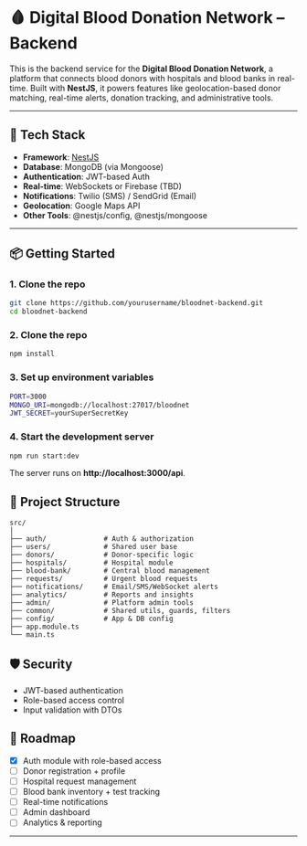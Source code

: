 # 🩸 Digital Blood Donation Network – Backend

This is the backend service for the **Digital Blood Donation Network**, a platform that connects blood donors with hospitals and blood banks in real-time. Built with **NestJS**, it powers features like geolocation-based donor matching, real-time alerts, donation tracking, and administrative tools.

---

## 🚀 Tech Stack

- **Framework**: [NestJS](https://nestjs.com/)
- **Database**: MongoDB (via Mongoose)
- **Authentication**: JWT-based Auth
- **Real-time**: WebSockets or Firebase (TBD)
- **Notifications**: Twilio (SMS) / SendGrid (Email)
- **Geolocation**: Google Maps API
- **Other Tools**: @nestjs/config, @nestjs/mongoose

---

## 📦 Getting Started

### 1. Clone the repo

```bash
git clone https://github.com/yourusername/bloodnet-backend.git
cd bloodnet-backend
```

### 2. Clone the repo
```bash
npm install
```

### 3. Set up environment variables
```bash
PORT=3000
MONGO_URI=mongodb://localhost:27017/bloodnet
JWT_SECRET=yourSuperSecretKey
```

### 4. Start the development server
```bash
npm run start:dev
```

The server runs on **http://localhost:3000/api**.

## 📁 Project Structure
```
src/
│
├── auth/              # Auth & authorization
├── users/             # Shared user base
├── donors/            # Donor-specific logic
├── hospitals/         # Hospital module
├── blood-bank/        # Central blood management
├── requests/          # Urgent blood requests
├── notifications/     # Email/SMS/WebSocket alerts
├── analytics/         # Reports and insights
├── admin/             # Platform admin tools
├── common/            # Shared utils, guards, filters
├── config/            # App & DB config
├── app.module.ts
└── main.ts
```

## 🛡️ Security
+ JWT-based authentication
+ Role-based access control
+ Input validation with DTOs

## 📌 Roadmap
- [x] Auth module with role-based access
- [ ] Donor registration + profile
- [ ] Hospital request management
- [ ] Blood bank inventory + test tracking
- [ ] Real-time notifications
- [ ] Admin dashboard
- [ ] Analytics & reporting

---